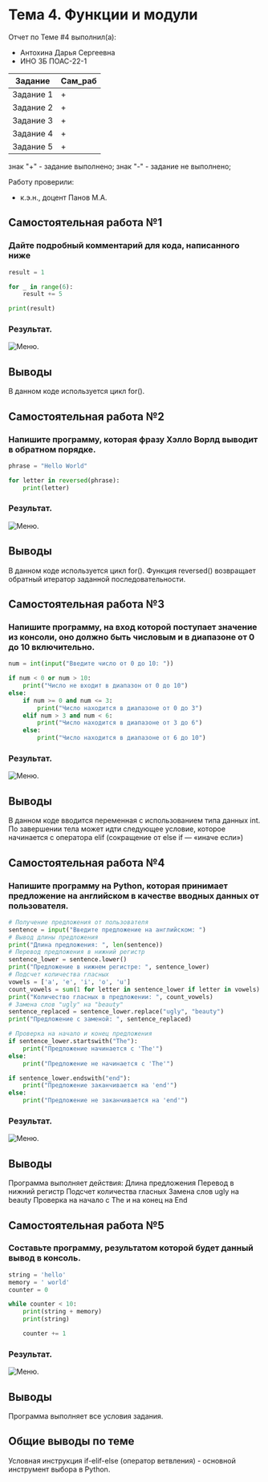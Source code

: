 # Тема 4. Функции и модули
Отчет по Теме #4 выполнил(а):
- Антохина Дарья Сергеевна
- ИНО ЗБ ПОАС-22-1

| Задание |  Сам_раб |
| ------ |  ------ |
| Задание 1 | + |
| Задание 2 | + |
| Задание 3 | + | 
| Задание 4 | + | 
| Задание 5 | + |


знак "+" - задание выполнено; знак "-" - задание не выполнено;

Работу проверили:
- к.э.н., доцент Панов М.А.

## Самостоятельная работа №1
### Дайте подробный комментарий для кода, написанного ниже

```python
result = 1

for _ in range(6):
    result += 5

print(result)
```
### Результат.
![Меню](https://github.com/Dar13lol/Software_Engineering/blob/Laba_3/png_3/1.png).


## Выводы

В данном коде используется цикл for().

## Самостоятельная работа №2
### Напишите программу, которая фразу Хэлло Ворлд выводит в обратном порядке.

```python
phrase = "Hello World"

for letter in reversed(phrase):
    print(letter)
```
### Результат.
![Меню](https://github.com/Dar13lol/Software_Engineering/blob/Laba_3/png_3/2.png).

## Выводы

В данном коде используется цикл for(). Функция reversed() возвращает обратный итератор заданной последовательности.
  
## Самостоятельная работа №3
### Напишите программу, на вход которой поступает значение из консоли, оно должно быть числовым и в диапазоне от 0 до 10 включительно.

```python
num = int(input("Введите число от 0 до 10: "))

if num < 0 or num > 10:
    print("Число не входит в диапазон от 0 до 10")
else:
    if num >= 0 and num <= 3:
        print("Число находится в диапазоне от 0 до 3")
    elif num > 3 and num < 6:
        print("Число находится в диапазоне от 3 до 6")
    else:
        print("Число находится в диапазоне от 6 до 10")
```
### Результат.
![Меню](https://github.com/Dar13lol/Software_Engineering/blob/Laba_3/png_3/3.png).

## Выводы

В данном коде вводится переменная с использованием типа данных int.
По завершении тела может идти следующее условие, которое начинается с оператора elif (сокращение от else if — «иначе если») 

## Самостоятельная работа №4
### Напишите программу на Python, которая принимает предложение на английском в качестве вводных данных от пользователя.

```python
# Получение предложения от пользователя
sentence = input("Введите предложение на английском: ")
# Вывод длины предложения
print("Длина предложения: ", len(sentence))
# Перевод предложения в нижний регистр
sentence_lower = sentence.lower()
print("Предложение в нижнем регистре: ", sentence_lower)
# Подсчет количества гласных
vowels = ['a', 'e', 'i', 'o', 'u']
count_vowels = sum(1 for letter in sentence_lower if letter in vowels)
print("Количество гласных в предложении: ", count_vowels)
# Замена слов "ugly" на "beauty"
sentence_replaced = sentence_lower.replace("ugly", "beauty")
print("Предложение с заменой: ", sentence_replaced)

# Проверка на начало и конец предложения
if sentence_lower.startswith("The"):
    print("Предложение начинается с 'The'")
else:
    print("Предложение не начинается с 'The'")

if sentence_lower.endswith("end"):
    print("Предложение заканчивается на 'end'")
else:
    print("Предложение не заканчивается на 'end'")
```
### Результат.
![Меню](https://github.com/Dar13lol/Software_Engineering/blob/Laba_3/png_3/4.png).

## Выводы

Программа выполняет действия: Длина предложения Перевод в нижний регистр Подсчет количества гласных Замена слов ugly на beauty Проверка на начало с The и на конец на End
  
## Самостоятельная работа №5
### Составьте программу, результатом которой будет данный вывод в консоль.

```python
string = 'hello'
memory = ' world'
counter = 0

while counter < 10:
    print(string + memory)
    print(string)

    counter += 1

```
### Результат.
![Меню](https://github.com/Dar13lol/Software_Engineering/blob/Laba_3/png_3/5.png).

## Выводы
  
Программа выполняет все условия задания.

## Общие выводы по теме
Условная инструкция if-elif-else (оператор ветвления) - основной инструмент выбора в Python.
